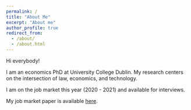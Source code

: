 ```yaml
---
permalink: /
title: "About Me"
excerpt: "About me"
author_profile: true
redirect_from:
  - /about/
  - /about.html
---
```

Hi everybody!

I am an economics PhD at University College Dublin. My research centers on the intersection of law, economics, and technology.

I am on the job market this year (2020 - 2021) and available for interviews.

My job market paper is available [here](https://www.cesifo.org/en/publikationen/2020/working-paper/patent-boxes-and-success-rate-applications).
